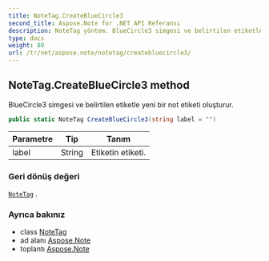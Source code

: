 ```yaml
---
title: NoteTag.CreateBlueCircle3
second_title: Aspose.Note for .NET API Referansı
description: NoteTag yöntem. BlueCircle3 simgesi ve belirtilen etiketle yeni bir not etiketi oluşturur.
type: docs
weight: 80
url: /tr/net/aspose.note/notetag/createbluecircle3/
---
```

## NoteTag.CreateBlueCircle3 method

BlueCircle3 simgesi ve belirtilen etiketle yeni bir not etiketi oluşturur.

```csharp
public static NoteTag CreateBlueCircle3(string label = "")
```

| Parametre | Tip | Tanım |
| --- | --- | --- |
| label | String | Etiketin etiketi. |

### Geri dönüş değeri

[`NoteTag`](../) .

### Ayrıca bakınız

* class [NoteTag](../)
* ad alanı [Aspose.Note](../../notetag/)
* toplantı [Aspose.Note](../../../)


